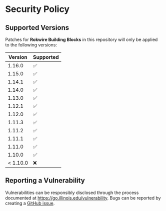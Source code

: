# Security Policy

## Supported Versions

Patches for **Rokwire Building Blocks** in this repository will only be applied to the following versions:

| Version  | Supported          |
|----------| ------------------ |
| 1.16.0   | ✅ |
| 1.15.0   | ✅ |
| 1.14.1   | :white_check_mark: |
| 1.14.0   | :white_check_mark: |
| 1.13.0   | :white_check_mark: |
| 1.12.1   | :white_check_mark: |
| 1.12.0   | :white_check_mark: |
| 1.11.3   | :white_check_mark: |
| 1.11.2   | :white_check_mark: |
| 1.11.1   | :white_check_mark: |
| 1.11.0   | :white_check_mark: |
| 1.10.0   | :white_check_mark: |
| < 1.10.0 | :x:              |

## Reporting a Vulnerability

Vulnerabilities can be responsibly disclosed through the process documented at https://go.illinois.edu/vulnerability.
Bugs can be reported by creating a [GitHub issue](https://github.com/rokwire/rokwire-building-blocks-api/issues/new?assignees=&labels=bug&template=bug_report.md&title=%5BBUG%5D).
